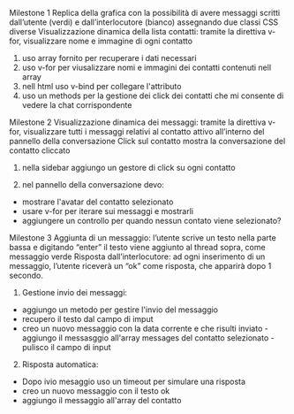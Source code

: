 Milestone 1
Replica della grafica con la possibilità di avere messaggi scritti dall’utente (verdi) e dall’interlocutore (bianco) assegnando due classi CSS diverse
Visualizzazione dinamica della lista contatti: tramite la direttiva v-for, visualizzare nome e immagine di ogni contatto

1. uso array fornito per recuperare i dati necessari
2. uso v-for per viusalizzare nomi e immagini dei contatti contenuti nell array
3. nell html uso v-bind per collegare l'attributo
4. uso un methods per la gestione dei click dei contatti che mi consente di vedere la chat corrispondente

Milestone 2
Visualizzazione dinamica dei messaggi: tramite la direttiva v-for, visualizzare tutti i messaggi relativi al contatto attivo all’interno del pannello della conversazione
Click sul contatto mostra la conversazione del contatto cliccato

1. nella sidebar aggiungo un gestore di click su ogni contatto

2. nel pannello della conversazione devo:
- mostrare l'avatar del contatto selezionato
- usare v-for per iterare sui messaggi e mostrarli
- aggiungere un controllo per quando nessun contato viene selezionato?

Milestone 3
Aggiunta di un messaggio: l’utente scrive un testo nella parte bassa e digitando “enter” il testo viene aggiunto al thread sopra, come messaggio verde
Risposta dall’interlocutore: ad ogni inserimento di un messaggio, l’utente riceverà un “ok” come risposta, che apparirà dopo 1 secondo.


1. Gestione invio dei messaggi:

- aggiungo un metodo per gestire l'invio del messaggio 
- recupero il testo dal campo di imput
- creo un nuovo messaggio con la data corrente e che risulti inviato
-aggiungo il messasggio all'array messages del contatto selezionato
-pulisco il campo di input

2. Risposta automatica:

- Dopo ivio mesaggio uso un timeout per simulare una risposta 
- creo un nuovo messaggio con il testo ok
- aggiungo il messaggio all'array del contatto 



